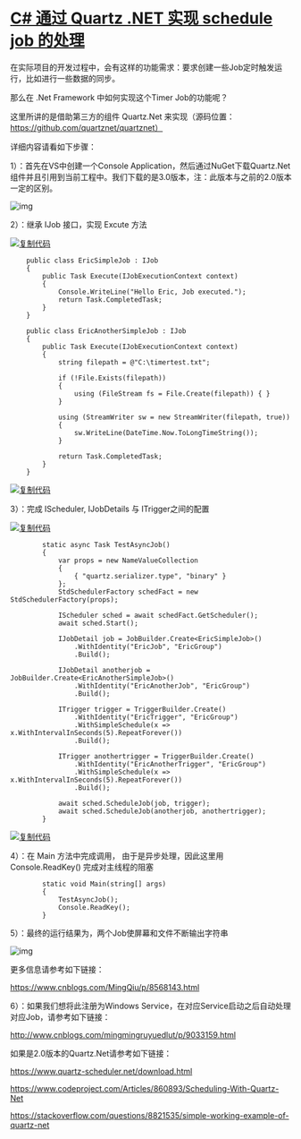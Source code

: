 # [C# 通过 Quartz .NET 实现 schedule job 的处理](https://www.cnblogs.com/mingmingruyuedlut/p/8037263.html)

在实际项目的开发过程中，会有这样的功能需求：要求创建一些Job定时触发运行，比如进行一些数据的同步。

那么在 .Net Framework 中如何实现这个Timer Job的功能呢？

这里所讲的是借助第三方的组件 Quartz.Net 来实现（源码位置：https://github.com/quartznet/quartznet）

详细内容请看如下步骤：

1）：首先在VS中创建一个Console Application，然后通过NuGet下载Quartz.Net组件并且引用到当前工程中。我们下载的是3.0版本，注：此版本与之前的2.0版本一定的区别。

![img](https://images2018.cnblogs.com/blog/161932/201805/161932-20180513191245633-1067520913.png)

2）：继承 IJob 接口，实现 Excute 方法

[![复制代码](https://common.cnblogs.com/images/copycode.gif)](javascript:void(0);)

```
    public class EricSimpleJob : IJob
    {
        public Task Execute(IJobExecutionContext context)
        {
            Console.WriteLine("Hello Eric, Job executed.");
            return Task.CompletedTask;
        }
    }

    public class EricAnotherSimpleJob : IJob
    {
        public Task Execute(IJobExecutionContext context)
        {
            string filepath = @"C:\timertest.txt";

            if (!File.Exists(filepath))
            {
                using (FileStream fs = File.Create(filepath)) { }
            }

            using (StreamWriter sw = new StreamWriter(filepath, true))
            {
                sw.WriteLine(DateTime.Now.ToLongTimeString());
            }

            return Task.CompletedTask;
        }
    }
```

[![复制代码](https://common.cnblogs.com/images/copycode.gif)](javascript:void(0);)

3）：完成 IScheduler, IJobDetails 与 ITrigger之间的配置

[![复制代码](https://common.cnblogs.com/images/copycode.gif)](javascript:void(0);)

```
        static async Task TestAsyncJob()
        {
            var props = new NameValueCollection
            {
                { "quartz.serializer.type", "binary" }
            };
            StdSchedulerFactory schedFact = new StdSchedulerFactory(props);

            IScheduler sched = await schedFact.GetScheduler();
            await sched.Start();

            IJobDetail job = JobBuilder.Create<EricSimpleJob>()
                .WithIdentity("EricJob", "EricGroup")
                .Build();

            IJobDetail anotherjob = JobBuilder.Create<EricAnotherSimpleJob>()
                .WithIdentity("EricAnotherJob", "EricGroup")
                .Build();

            ITrigger trigger = TriggerBuilder.Create()
                .WithIdentity("EricTrigger", "EricGroup")
                .WithSimpleSchedule(x => x.WithIntervalInSeconds(5).RepeatForever())
                .Build();

            ITrigger anothertrigger = TriggerBuilder.Create()
                .WithIdentity("EricAnotherTrigger", "EricGroup")
                .WithSimpleSchedule(x => x.WithIntervalInSeconds(5).RepeatForever())
                .Build();

            await sched.ScheduleJob(job, trigger);
            await sched.ScheduleJob(anotherjob, anothertrigger);
        }
```

[![复制代码](https://common.cnblogs.com/images/copycode.gif)](javascript:void(0);)

4）：在 Main 方法中完成调用， 由于是异步处理，因此这里用 Console.ReadKey() 完成对主线程的阻塞

```
        static void Main(string[] args)
        {
            TestAsyncJob();
            Console.ReadKey();
        }
```

5）：最终的运行结果为，两个Job使屏幕和文件不断输出字符串

![img](https://images2018.cnblogs.com/blog/161932/201805/161932-20180513192535124-1182306173.png)

更多信息请参考如下链接：

https://www.cnblogs.com/MingQiu/p/8568143.html

 

6）：如果我们想将此注册为Windows Service，在对应Service启动之后自动处理对应Job，请参考如下链接：

http://www.cnblogs.com/mingmingruyuedlut/p/9033159.html

 

如果是2.0版本的Quartz.Net请参考如下链接：

https://www.quartz-scheduler.net/download.html

https://www.codeproject.com/Articles/860893/Scheduling-With-Quartz-Net

https://stackoverflow.com/questions/8821535/simple-working-example-of-quartz-net